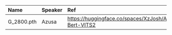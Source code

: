 
| Name | Speaker | Ref|
|:----|:----|:----|
| G_2800.pth | Azusa |https://huggingface.co/spaces/XzJosh/Azusa-Bert-VITS2 |